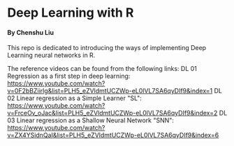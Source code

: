 # Deep Learning with R
#### By Chenshu Liu

This repo is dedicated to introducing the ways of implementing Deep Learning neural networks in R.

The reference videos can be found from the following links:
DL 01 Regression as a first step in deep learning: https://www.youtube.com/watch?v=0F2bBZiirlg&list=PLH5_eZVldmtUCZWp-eL0lVL7SA6qyDIf9&index=1
DL 02 Linear regression as a Simple Learner "SL": https://www.youtube.com/watch?v=FrceOv_oJac&list=PLH5_eZVldmtUCZWp-eL0lVL7SA6qyDIf9&index=2 
DL 03 Linear regression as a Shallow Neural Network "SNN": https://www.youtube.com/watch?v=ZX4YSidnQaI&list=PLH5_eZVldmtUCZWp-eL0lVL7SA6qyDIf9&index=6
